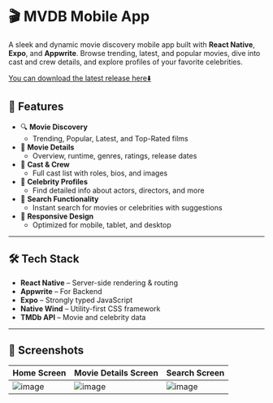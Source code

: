 # 🎬 MVDB Mobile App

A sleek and dynamic movie discovery mobile app built with **React Native**, **Expo**, and **Appwrite**. Browse trending, latest, and popular movies, dive into cast and crew details, and explore profiles of your favorite celebrities.

[You can download the latest release here⬇️](../../releases/latest)


## 🚀 Features

- 🔍 **Movie Discovery**
  - Trending, Popular, Latest, and Top-Rated films
- 🎥 **Movie Details**
  - Overview, runtime, genres, ratings, release dates
- 👥 **Cast & Crew**
  - Full cast list with roles, bios, and images
- 🌟 **Celebrity Profiles**
  - Find detailed info about actors, directors, and more
- 🔎 **Search Functionality**
  - Instant search for movies or celebrities with suggestions
- 📱 **Responsive Design**
  - Optimized for mobile, tablet, and desktop

---

## 🛠️ Tech Stack

- **React Native** – Server-side rendering & routing
- **Appwrite** – For Backend
- **Expo** – Strongly typed JavaScript
- **Native Wind** – Utility-first CSS framework
- **TMDb API** – Movie and celebrity data

---

## 📸 Screenshots

<!-- Add actual screenshots here -->
| Home Screen | Movie Details Screen | Search Screen |
|----------|--------------|-------------------|
| ![image](https://res.cloudinary.com/qntum/image/upload/v1758546035/mvdb-home-screen_mgyhri.jpg) | ![image](https://res.cloudinary.com/qntum/image/upload/v1758546035/mvdb-details-screen_pg7xhw.jpg) | ![image](https://res.cloudinary.com/qntum/image/upload/v1758546035/mvdb-search-screen_iax2jk.jpg)
